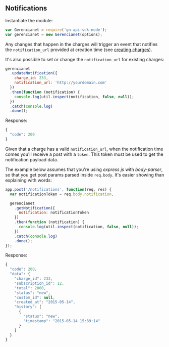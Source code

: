 ## Notifications

Instantiate the module:

```js
var Gerencianet = require('gn-api-sdk-node');
var gerencianet = new Gerencianet(options);
```

Any changes that happen in the charges will trigger an event that notifies the `notification_url` provided at creation time (see [creating charges](https://github.com/gerencianet/gn-api-sdk-node/tree/master/docs/charges.md)).

It's also possible to set or change the `notification_url` for existing charges:

```js
gerencianet
  .updateNotification({
    charge_id: 233,
    notification_url: 'http://yourdomain.com'
  })
  .then(function (notification) {
    console.log(util.inspect(notification, false, null));
  })
  .catch(console.log)
  .done();
```

Response:

```js
{
  "code": 200
}
```

Given that a charge has a valid `notification_url`, when the notification time comes you'll receive a post with a `token`. This token must be used to get the notification payload data.

The example below assumes that you're using *express js* with *body-parser*, so that you get post params parsed inside `req.body`. It's easier showing than explaining with words:

```js
app.post('/notifications', function(req, res) {
  var notificationToken = req.body.notification,

  gerencianet
    .getNotification({
      notification: notificationToken
    })
    .then(function (notification) {
      console.log(util.inspect(notification, false, null));
    })
    .catch(console.log)
    .done();
});
```

Response:

```js
{
  "code": 200,
  "data": {
    "charge_id": 233,
    "subscription_id": 12,
    "total": 2000,
    "status": "new",
    "custom_id": null,
    "created_at": "2015-05-14",
    "history": [
      {
        "status": "new",
        "timestamp": "2015-05-14 15:39:14"
      }
    ]
  }
}
